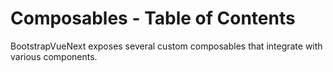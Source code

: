# Composables - Table of Contents

<div class="lead mb-5">

BootstrapVueNext exposes several custom composables that integrate with various components.

</div>

<TableOfContentsCard v-for="composable in computedComposablesList" :key="composable.name" class="my-3" :name="composable.name" :description="composable.description" :route="composable.route" />

<script setup lang="ts">
import {withBase} from 'vitepress'
import {computed} from 'vue'
import TableOfContentsCard from '../components/TableOfContentsCard.vue'

const routeLocation = (name: string): string => withBase(`/docs/composables/${name}`).trim()

const composablesList: {name: string; description: string}[] = [
  {
    name: 'useBreadcrumb',
    description: 'A global breadcrumb system to pair with the BBreadcrumb component'
  },
  {
    name: 'useColorMode',
    description: 'Implement a color scheme to reactively use light/dark or other color modes. Light and dark themes are included by default, but you can create more by reviewing the usage on the Bootstrap v5 documentation (Color Modes)'
  },
  {
    name: 'useModal',
    description: 'Create or hide modals from anywhere in the app, or close all modals from one source using this utility',
  },
  {
    name: 'usePopover',
    description: 'Control popovers and tooltips in your application, enabling the display popover elements with ease',
  },
  {
    name: 'useToast',
    description: 'Conveniently orchestrate a push notification system by showing or hiding Toasts with our useToast composable system',
  },
  {
    name: 'useScrollspy',
    description: 'Automatically update navigation highlighting based on scroll position, perfect for creating table of contents and section navigation',
  },
  {
    name: 'useToggle',
    description: 'Conveniently show, hide or toggle components programmatically from anywhere in the app',
  }
]

const computedComposablesList = computed(() =>
  composablesList
    .map((el) => ({
      name: el.name,
      description: el.description,
      route: routeLocation(el.name),
    }))
    .sort((a, b) => a.name.localeCompare(b.name))
)
</script>
